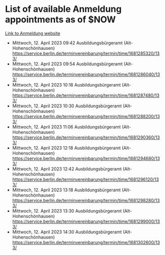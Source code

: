 # List of available Anmeldung appointments as of $NOW
[Link to Anmeldung website](https://service.berlin.de/terminvereinbarung/termin/tag.php?termin=1&anliegen[]=120686&dienstleisterlist=122210,122217,327316,122219,327312,122227,327314,122231,327346,122243,327348,122254,122252,329742,122260,329745,122262,329748,122271,327278,122273,327274,122277,327276,330436,122280,327294,122282,327290,122284,327292,122291,327270,122285,327266,122286,327264,122296,327268,150230,329760,122297,327286,122294,327284,122312,329763,122314,329775,122304,327330,122311,327334,122309,327332,317869,122281,327352,122279,329772,122283,122276,327324,122274,327326,122267,329766,122246,327318,122251,327320,122257,327322,122208,327298,122226,327300&herkunft=http%3A%2F%2Fservice.berlin.de%2Fdienstleistung%2F120686%2F)
- Mittwoch, 12. April 2023 09:42 Ausbildungsbürgeramt (Alt- Hohenschönhausen) https://service.berlin.de/terminvereinbarung/termin/time/1681285320/133/
- Mittwoch, 12. April 2023 09:54 Ausbildungsbürgeramt (Alt- Hohenschönhausen) https://service.berlin.de/terminvereinbarung/termin/time/1681286040/133/
- Mittwoch, 12. April 2023 10:18 Ausbildungsbürgeramt (Alt- Hohenschönhausen) https://service.berlin.de/terminvereinbarung/termin/time/1681287480/133/
- Mittwoch, 12. April 2023 10:30 Ausbildungsbürgeramt (Alt- Hohenschönhausen) https://service.berlin.de/terminvereinbarung/termin/time/1681288200/133/
- Mittwoch, 12. April 2023 11:06 Ausbildungsbürgeramt (Alt- Hohenschönhausen) https://service.berlin.de/terminvereinbarung/termin/time/1681290360/133/
- Mittwoch, 12. April 2023 12:18 Ausbildungsbürgeramt (Alt- Hohenschönhausen) https://service.berlin.de/terminvereinbarung/termin/time/1681294680/133/
- Mittwoch, 12. April 2023 12:42 Ausbildungsbürgeramt (Alt- Hohenschönhausen) https://service.berlin.de/terminvereinbarung/termin/time/1681296120/133/
- Mittwoch, 12. April 2023 13:18 Ausbildungsbürgeramt (Alt- Hohenschönhausen) https://service.berlin.de/terminvereinbarung/termin/time/1681298280/133/
- Mittwoch, 12. April 2023 13:30 Ausbildungsbürgeramt (Alt- Hohenschönhausen) https://service.berlin.de/terminvereinbarung/termin/time/1681299000/133/
- Mittwoch, 12. April 2023 14:30 Ausbildungsbürgeramt (Alt- Hohenschönhausen) https://service.berlin.de/terminvereinbarung/termin/time/1681302600/133/
